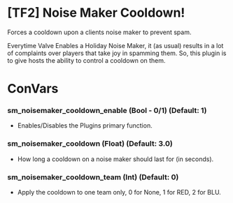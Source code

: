 # [TF2] Noise Maker Cooldown!
Forces a cooldown upon a clients noise maker to prevent spam.

Everytime Valve Enables a Holiday Noise Maker, it (as usual) results in a lot of complaints over players that take joy in spamming them. So, this plugin is to give hosts the ability to control a cooldown on them.

# ConVars
### sm_noisemaker_cooldown_enable (Bool - 0/1) (Default: 1) 
- Enables/Disables the Plugins primary function.

### sm_noisemaker_cooldown (Float) (Default: 3.0)
- How long a cooldown on a noise maker should last for (in seconds).

### sm_noisemaker_cooldown_team (Int) (Default: 0)
- Apply the cooldown to one team only, 0 for None, 1 for RED, 2 for BLU.
